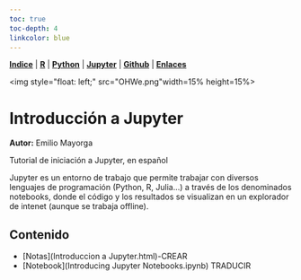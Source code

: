 ```yaml
---
toc: true
toc-depth: 4
linkcolor: blue
---
```


<p align="left">
<strong><a href="../Indice.html">Indice</a></strong>
|
<strong><a href="../Intro a R/R.html">R</a></strong>
|
<strong><a href="../Intro a Python/Python.html">Python</a></strong>
|
<strong><a href="../Intro a Jupyter/Jupyter.html">Jupyter</a></strong>
|
<strong><a href="../Intro a github/Github.html">Github</a></strong>
|
<strong><a href="../enlaces.html">Enlaces</a></strong>
</p>

<img     style="float: left;" src="OHWe.png"width=15% height=15%>

# Introducción a Jupyter
**Autor:** Emilio Mayorga

Tutorial de iniciación a Jupyter, en español



Jupyter es un entorno de trabajo que permite trabajar con diversos lenguajes de programación (Python, R, Julia...) a través de los denominados notebooks, donde el código y los resultados se visualizan en un explorador de intenet (aunque se trabaja offline).

## Contenido

- [Notas](Introduccion a Jupyter.html)-CREAR
- [Notebook](Introducing Jupyter Notebooks.ipynb) TRADUCIR






